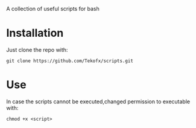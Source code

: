 A collection of useful scripts for bash

# Installation
Just clone the repo with:

`git clone https://github.com/Tekofx/scripts.git`



# Use 
In case the scripts cannot be executed,changed permission to executable with:

`chmod +x <script>`
